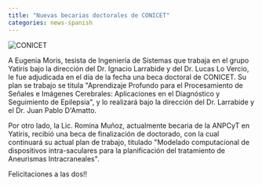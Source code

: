 ```yaml
---
title: "Nuevas becarias doctorales de CONICET"
categories: news-spanish
---
```


<div class="image-post-container">
    <img src="https://upload.wikimedia.org/wikipedia/commons/3/3d/Conicet_Logo_con_letras.png" title="CONICET" />
</div>

A Eugenia Moris, tesista de Ingeniería de Sistemas que trabaja en el grupo Yatiris bajo la dirección del Dr. Ignacio Larrabide y del Dr. Lucas Lo Vercio, le fue adjudicada en el día de la fecha una beca doctoral de CONICET. Su plan se trabajo se titula "Aprendizaje Profundo para el Procesamiento de Señales e Imágenes Cerebrales: Aplicaciones en el Diagnóstico y Seguimiento de Epilepsia", y lo realizará bajo la dirección del Dr. Larrabide y el Dr. Juan Pablo D'Amatto.

Por otro lado, la Lic. Romina Muñoz, actualmente becaria de la ANPCyT en Yatiris, recibió una beca de finalización de doctorado, con la cual continuará su actual plan de trabajo, titulado "Modelado computacional de dispositivos intra-saculares para la planificación del tratamiento de Aneurismas Intracraneales".

Felicitaciones a las dos!!